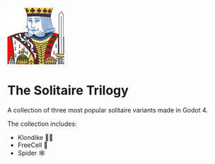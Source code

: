 ![](/icon.png) 
# The Solitaire Trilogy
A collection of three most popular solitaire variants made in Godot 4.

The collection includes:
- Klondike 🐻‍❄️
- FreeCell 👑
- Spider 🕸️
